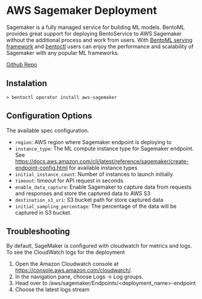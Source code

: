 # AWS Sagemaker Deployment

Sagemaker is a fully managed service for building ML models. BentoML provides great support for deploying BentoService to AWS Sagemaker without the additional process and work from users. With [BentoML serving framework](https://github.com/bentoml/BentoML) and [bentoctl](https://github.com/bentoml/bentoctl) users can enjoy the performance and scalability of Sagemaker with any popular ML frameworks.

[Github Repo](https://github.com/bentoml/aws-sagemaker-deploy)

## Instalation
```
> bentoctl operator install aws-sagemaker
```

## Configuration Options

The available spec configuration. 

* `region`: AWS region where Sagemaker endpoint is deploying to
* `instance_type`: The ML compute instance type for Sagemaker endpoint. See https://docs.aws.amazon.com/cli/latest/reference/sagemaker/create-endpoint-config.html for available instance types
* `initial_instance_count`: Number of instances to launch initially.
* `timeout`: timeout for API request in seconds
* `enable_data_capture`: Enable Sagemaker to capture data from requests and responses and store the captured data to AWS S3
* `destination_s3_uri`: S3 bucket path for store captured data
* `initial_sampling_percentage`: The percentage of the data will be captured in S3 bucket.

## Troubleshooting
By default, SageMaker is configured with cloudwatch for metrics and logs. To see the CloudWatch logs for the deployment

1. Open the Amazon Cloudwatch console at https://console.aws.amazon.com/cloudwatch/.
2. In the navigation pane, choose Logs -> Log groups.
3. Head over to /aws/sagemaker/Endpoints/<deployment_name>-endpoint
4. Choose the latest logs stream
